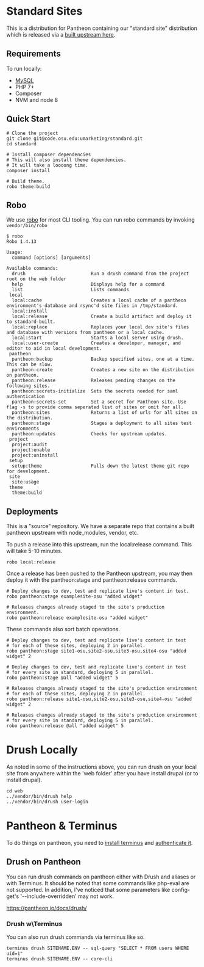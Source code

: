 # Standard Sites

This is a distribution for Pantheon containing our "standard site" distribution which
is released via a [built upstream here](https://code.osu.edu/umarketing/standard-built).

## Requirements

To run locally:

* [MySQL](https://mariadb.com/kb/en/library/installing-mariadb-on-macos-using-homebrew/)
* PHP 7+
* Composer
* NVM and node 8


## Quick Start

```
# Clone the project
git clone git@code.osu.edu:umarketing/standard.git
cd standard

# Install composer dependencies
# This will also install theme dependencies.
# It will take a loooong time.
composer install

# Build theme.
robo theme:build
```

## Robo
We use [robo](https://robo.li/) for most CLI tooling.
You can run robo commands by invoking `vendor/bin/robo` 

```
$ robo
Robo 1.4.13

Usage:
  command [options] [arguments]

Available commands:
  drush                        Run a drush command from the project root on the web folder
  help                         Displays help for a command
  list                         Lists commands
 local
  local:cache                  Creates a local cache of a pantheon environment's database and rsync'd site files in /tmp/standard.
  local:install
  local:release                Create a build artifact and deploy it to standard-built.
  local:replace                Replaces your local dev site's files and database with versions from pantheon or a local cache.
  local:start                  Starts a local server using drush.
  local:user-create            Creates a developer, manager, and editor to aid in local development.
 pantheon
  pantheon:backup              Backup specified sites, one at a time. This can be slow.
  pantheon:create              Creates a new site on the distribution on pantheon.
  pantheon:release             Releases pending changes on the following sites.
  pantheon:secrets-initialize  Sets the secrets needed for saml authentication
  pantheon:secrets-set         Set a secret for Pantheon site. Use flag -s to provide comma seperated list of sites or omit for all.
  pantheon:sites               Returns a list of urls for all sites on the distribution.
  pantheon:stage               Stages a deployment to all sites test environments
  pantheon:updates             Checks for upstream updates.
 project
  project:audit
  project:enable
  project:uninstall
 setup
  setup:theme                  Pulls down the latest theme git repo for development.
 site
  site:usage
 theme
  theme:build
```

## Deployments

This is a "source" repository. We have a separate repo that contains a built pantheon upstream
with node_modules, vendor, etc.

To push a release into this upstream, run the local:release command. This will take 5-10 minutes.

```
robo local:release
``` 

Once a release has been pushed to the Pantheon upstream, you may then deploy it 
with the pantheon:stage and pantheon:release commands.

```
# Deploy changes to dev, test and replicate live's content in test.
robo pantheon:stage examplesite-osu "added widget"

# Releases changes already staged to the site's production environment.
robo pantheon:release examplesite-osu "added widget"
```

These commands also sort batch operations.

```
# Deploy changes to dev, test and replicate live's content in test 
# for each of these sites, deploying 2 in parallel.
robo pantheon:stage site1-osu,site2-osu,site3-osu,site4-osu "added widget" 2

# Deploy changes to dev, test and replicate live's content in test 
# for every site in standard, deploying 5 in parallel.
robo pantheon:stage @all "added widget" 5

# Releases changes already staged to the site's production environment
# for each of these sites, deploying 2 in parallel.
robo pantheon:release site1-osu,site2-osu,site3-osu,site4-osu "added widget" 2

# Releases changes already staged to the site's production environment
# for every site in standard, deploying 5 in parallel.
robo pantheon:release @all "added widget" 5
```


# Drush Locally

As noted in some of the instructions above, you can run drush on your local site
from anywhere within the 'web folder' after you have install drupal (or to install
drupal).

```
cd web
../vendor/bin/drush help
../vendor/bin/drush user-login
```

# Pantheon & Terminus

To do things on pantheon, you need to [install terminus](https://pantheon.io/docs/terminus/install/)
and [authenticate it](https://pantheon.io/docs/terminus/install/#authenticate).

## Drush on Pantheon

You can run drush commands on pantheon either with Drush and aliases or with Terminus.
It should be noted that some commands like php-eval are not supported. In addition, I've
noticed that some parameters like config-get's '--include-overridden' may not work.

https://pantheon.io/docs/drush/

### Drush w\Terminus

You can also run drush commands via terminus like so.

```
terminus drush SITENAME.ENV -- sql-query "SELECT * FROM users WHERE uid=1"
terminus drush SITENAME.ENV -- core-cli
```
